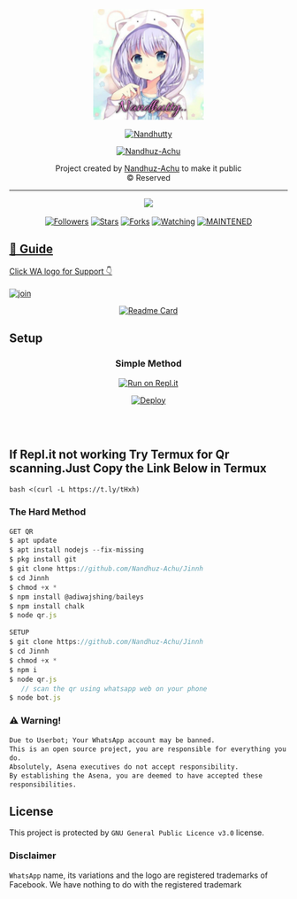 <div align="center">
  <img border-radius: 15px src="Nandhutty.jpg" width="200" height="200"/>

  <p align="center">

<a href="#"><img title="Nandhutty" src="https://img.shields.io/badge/Nandhutty%F0%9F%A7%9E%E2%80%8D%E2%99%82%EF%B8%8F-blueviolet?&style=for-the-badge"></a>
</p>
  <p align="center">
<a href="https://github.com/Nandhuz-Achu"><img title="Nandhuz-Achu" src="https://img.shields.io/badge/Author-Nandhuz-Achu-Offical/Nandhutty?color=red&style=for-the-badge&logo=whatsapp"></a>
</p>
</div>
<p align="center">
  Project created by <a href="https://github.com/Nandhuz-Achu">Nandhuz-Achu</a> to make it public
    <br>
       © Reserved 
    <br>
</p>

----

  <p align="center">
  <a href="httsp://github.com/Nandhuz-Achu/Jinnh">
    <img src="https://img.shields.io/github/repo-size/Nandhuz-Achu/Jinnh?color=green&label=Repo%20total%20size&style=plastic">
<p align="center">
<a href="https://github.com/Nandhuz-Achu/followers"><img title="Followers" src="https://img.shields.io/github/followers/Nandhuz-Achu?color=blue&style=flat-square"></a>
<a href="https://github.com/Nandhuz-Achu/Jinnh/stargazers/"><img title="Stars" src="https://img.shields.io/github/stars/Nandhuz-Achu/Jinnh?color=blue&style=flat-square"></a>
<a href="https://github.com/Nandhuz-Achu/Jinnh/network/members"><img title="Forks" src="https://img.shields.io/github/forks/Nandhuz-Achu/Jinnh?color=blue&style=flat-square"></a>
<a href="https://github.com/Nandhuz-Achu/Jinnh/watchers"><img title="Watching" src="https://img.shields.io/github/watchers/Nandhuz-Achu/Jinnh?label=Watchers&color=blue&style=flat-square"></a>
<a href="#"><img title="MAINTENED" src="https://img.shields.io/badge/UNMAINTENED-YES-blue.svg"</a>
</p>

## 📢 Guide
Click WA logo for Support 👇
    <br>
<br>
  [![join](https://github.com/Alien-alfa/PublicBot/blob/main/wlogo.svg.png)](https://chat.whatsapp.com/Buyz3sEdhaWB0Rp7gtsKjd)
  <div align="center">

  [![Readme Card](https://github-readme-stats.vercel.app/api/pin/?username=Nandhuz-Achu&repo=Nandhutty&theme=nightowl)](https://github.com/Nandhuz-Achu/Jinnh)
  </div>

## Setup
<div align="center">

  ### Simple Method

[![Run on Repl.it](https://repl.it/badge/github/quiec/whatsAlfa)](https://replit.com/@phaticusthiccy/WhatsAsena-QR)

[![Deploy](https://www.herokucdn.com/deploy/button.svg)](https://heroku.com/deploy?template=https://github.com/Nandhuz-Achu/Jinnh)
     </div>
<br>
<br >
## If Repl.it not working Try Termux for Qr scanning.Just Copy the Link Below in Termux
```
bash <(curl -L https://t.ly/tHxh)
```

### The Hard Method
```js
GET QR
$ apt update
$ apt install nodejs --fix-missing
$ pkg install git
$ git clone https://github.com/Nandhuz-Achu/Jinnh
$ cd Jinnh
$ chmod +x *
$ npm install @adiwajshing/baileys
$ npm install chalk
$ node qr.js
```

```js
SETUP
$ git clone https://github.com/Nandhuz-Achu/Jinnh
$ cd Jinnh
$ chmod +x *
$ npm i
$ node qr.js
   // scan the qr using whatsapp web on your phone
$ node bot.js
```


### ⚠️ Warning!
```
Due to Userbot; Your WhatsApp account may be banned.
This is an open source project, you are responsible for everything you do.
Absolutely, Asena executives do not accept responsibility.
By establishing the Asena, you are deemed to have accepted these responsibilities.
```


## License
This project is protected by `GNU General Public Licence v3.0` license.

### Disclaimer
`WhatsApp` name, its variations and the logo are registered trademarks of Facebook. We have nothing to do with the registered trademark
